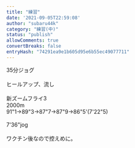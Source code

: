 ```yaml
---
title: "練習"
date: '2021-09-05T22:59:08'
author: "subaru44k"
category: "練習(中)"
status: "publish"
allowComments: true
convertBreaks: false
entryHash: "74291ea9e1b605d95e6b55ec49077711"
---
```

35分ジョグ<br>
<br>
ヒールアップ、流し<br>
<br>
新ズームフライ3<br>
2000m<br>
91"1→89"3→87"7→87"9→86"5'(7'22"5)<br>
<br>
7'36"jog<br>
<br>
ワクチン後なので控えめに。
